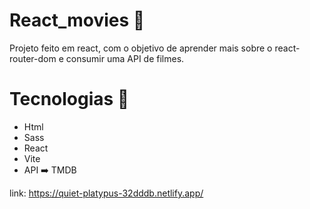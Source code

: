 # React_movies 🎥
Projeto feito em react, com o objetivo de aprender mais sobre o react-router-dom e consumir uma API de filmes.
<br>
# Tecnologias 🔗
  - Html
  - Sass
  - React
  - Vite
  - API ➡️ TMDB

link: https://quiet-platypus-32dddb.netlify.app/